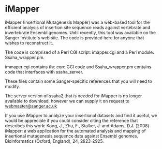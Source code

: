 # iMapper
iMapper (Insertional Mutagenesis Mapper) was a web-based tool for the efficient analysis of insertion site sequence reads against vertebrate and invertebrate Ensembl genomes.
Until recently, this tool was available on the Sanger Institute's web site. The code is provided here for anyone that wishes to reconstruct it.

The code is comprised of a Perl CGI script: imapper.cgi and a Perl module: Ssaha_wrapper.pm.

immaper.cgi contains the core GCI code and Ssaha_wrapper.pm contains code that interfaces with ssaha_server.

These files contain some Sanger-specific references that you will need to modify.

The server version of ssaha2 that is needed for iMapper is no longer available to download, however we can supply it on request to webmaster@sanger.ac.uk 

If you use iMapper to analyze your insertional datasets and find it useful, we would be appreciate if you could consider citing the reference that describes this work:
Kong, J., Zhu, F., Stalker, J. and Adams, D.J. (2008) iMapper: a web application for the automated analysis and mapping of insertional mutagenesis sequence data against Ensembl genomes. Bioinformatics (Oxford, England), 24, 2923-2925.

